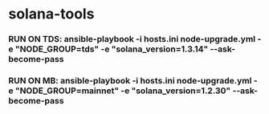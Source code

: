 # solana-tools

### RUN ON TDS: ansible-playbook -i hosts.ini node-upgrade.yml -e "NODE_GROUP=tds" -e "solana_version=1.3.14" --ask-become-pass
### RUN ON MB: ansible-playbook -i hosts.ini node-upgrade.yml -e "NODE_GROUP=mainnet" -e "solana_version=1.2.30" --ask-become-pass
